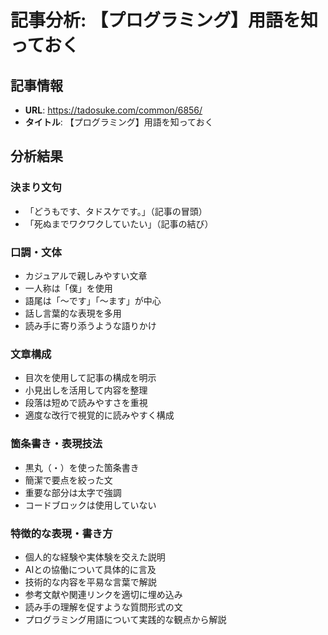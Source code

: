 # 記事分析: 【プログラミング】用語を知っておく

## 記事情報

- **URL**: https://tadosuke.com/common/6856/
- **タイトル**: 【プログラミング】用語を知っておく

## 分析結果

### 決まり文句

- 「どうもです、タドスケです。」（記事の冒頭）
- 「死ぬまでワクワクしていたい」（記事の結び）

### 口調・文体

- カジュアルで親しみやすい文章
- 一人称は「僕」を使用
- 語尾は「〜です」「〜ます」が中心
- 話し言葉的な表現を多用
- 読み手に寄り添うような語りかけ

### 文章構成

- 目次を使用して記事の構成を明示
- 小見出しを活用して内容を整理
- 段落は短めで読みやすさを重視
- 適度な改行で視覚的に読みやすく構成

### 箇条書き・表現技法

- 黒丸（・）を使った箇条書き
- 簡潔で要点を絞った文
- 重要な部分は太字で強調
- コードブロックは使用していない

### 特徴的な表現・書き方

- 個人的な経験や実体験を交えた説明
- AIとの協働について具体的に言及
- 技術的な内容を平易な言葉で解説
- 参考文献や関連リンクを適切に埋め込み
- 読み手の理解を促すような質問形式の文
- プログラミング用語について実践的な観点から解説